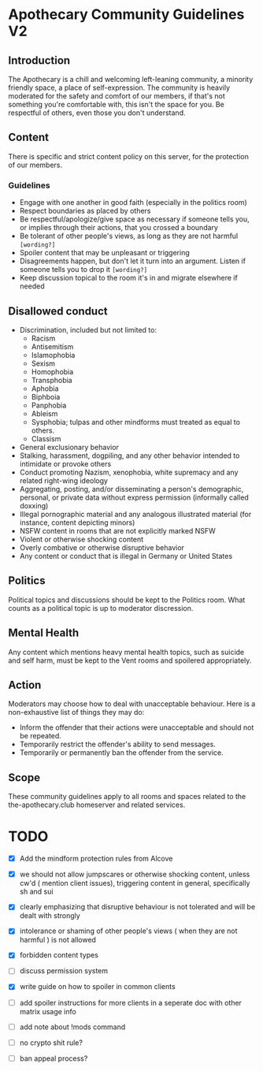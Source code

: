 # Apothecary Community Guidelines V2

<!--

Document notes:

Formatting: please try to keep line to around 100 columns long, and wrap after that. This isn't a
hard limit, but should be generally respected.

-->

## Introduction

The Apothecary is a chill and welcoming left-leaning community, a minority friendly space, a place
of self-expression. The community is heavily moderated for the safety and comfort of our members, if
that's not something you're comfortable with, this isn't the space for you. Be respectful of others,
even those you don't understand.

## Content

There is specific and strict content policy on this server, for the protection of our members.

### Guidelines

- Engage with one another in good faith (especially in the politics room)
- Respect boundaries as placed by others
- Be respectful/apologize/give space as necessary if someone tells you, or implies through their actions, that you crossed a boundary
- Be tolerant of other people's views, as long as they are not harmful `[wording?]`
- Spoiler content that may be unpleasant or triggering
- Disagreements happen, but don't let it turn into an argument. Listen if someone tells you to drop it `[wording?]`
- Keep discussion topical to the room it's in and migrate elsewhere if needed

## Disallowed conduct

- Discrimination, included but not limited to:
    - Racism
    - Antisemitism
    - Islamophobia
    - Sexism
    - Homophobia
    - Transphobia
    - Aphobia
    - Biphboia
    - Panphobia
    - Ableism
    - Sysphobia; tulpas and other mindforms must treated as equal to others. 
    - Classism
- General exclusionary behavior
- Stalking, harassment, dogpiling, and any other behavior intended to intimidate or provoke others
- Conduct promoting Nazism, xenophobia, white supremacy and any related right-wing ideology
- Aggregating, posting, and/or disseminating a person's demographic, personal, or private data without express permission (informally called doxxing)
- Illegal pornographic material and any analogous illustrated material (for instance, content depicting minors)
- NSFW content in rooms that are not explicitly marked NSFW
- Violent or otherwise shocking content
- Overly combative or otherwise disruptive behavior
- Any content or conduct that is illegal in Germany or United States 

## Politics

Political topics and discussions should be kept to the Politics room.
What counts as a political topic is up to moderator discression.


## Mental Health

Any content which mentions heavy mental health topics, such as suicide and self harm, must be kept
to the Vent rooms and spoilered appropriately.


## Action
Moderators may choose how to deal with unacceptable behaviour. Here is a non-exhaustive list of things they may do:

- Inform the offender that their actions were unacceptable and should not be repeated.
- Temporarily restrict the offender's ability to send messages.
- Temporarily or permanently ban the offender from the service.


## Scope
These community guidelines apply to all rooms and spaces related to the the-apothecary.club
homeserver and related services.


# TODO
- [x] Add the mindform protection rules from Alcove

- [x] we should not allow jumpscares or otherwise shocking content, unless cw'd ( mention client issues), triggering content in general, specifically sh and sui

- [x] clearly emphasizing that disruptive behaviour is not tolerated and will be dealt with strongly

- [x] intolerance or shaming of other people's views ( when they are not harmful ) is not allowed

- [x] forbidden content types

- [ ] discuss permission system 

[//]: # (needs a room upgrade for complete overhaul, space permissions is a blocker)
- [x] write guide on how to spoiler in common clients 

- [ ] add spoiler instructions for more clients in a seperate doc with other matrix usage info

- [ ] add note about !mods command

- [ ] no crypto shit rule?

- [ ] ban appeal process?
